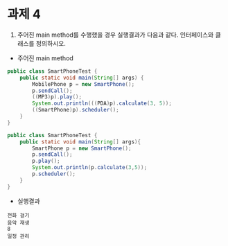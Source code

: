 # 과제 4
1. 주어진 main method를 수행했을 경우 실행결과가 다음과 같다. 인터페이스와 클래스를 정의하시오.

- 주어진 main method
```java
public class SmartPhoneTest {
    public static void main(String[] args) {
        MobilePhone p = new SmartPhone();
        p.sendCall();
        ((MP3)p).play();
        System.out.println(((PDA)p).calculate(3, 5));
        ((SmartPhone)p).scheduler();
    }
}
```

```java
public class SmartPhoneTest {
    public static void main(String[] args){
        SmartPhone p = new SmartPhone();
        p.sendCall();
        p.play();
        System.out.println(p.calculate(3,5));
        p.scheduler();
    }
}
```
- 실행결과
```
전화 걸기
음악 재생
8
일정 관리
```  